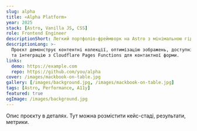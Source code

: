 ```yaml
---
slug: alpha
title: «Alpha Platform»
year: 2025
stack: [Astro, Vanilla JS, CSS]
role: Frontend Engineer
descriptionShort: Легкий портфоліо-фреймворк на Astro з мінімальною гідратацією.
descriptionLong: >-
  Проєкт демонструє контентні колекції, оптимізацію зображень, доступність WCAG 2.2
  та інтеграцію з Cloudflare Pages Functions для контактної форми.
links:
  demo: https://example.com
  repo: https://github.com/you/alpha
cover: /images/mackbook-on-table.jpg
gallery: [/images/background.jpg, /images/mackbook-on-table.jpg]
tags: [Astro, Performance, A11y]
featured: true
ogImage: /images/background.jpg
---
```


Опис проєкту в деталях. Тут можна розмістити кейс-стаді, результати, метрики.